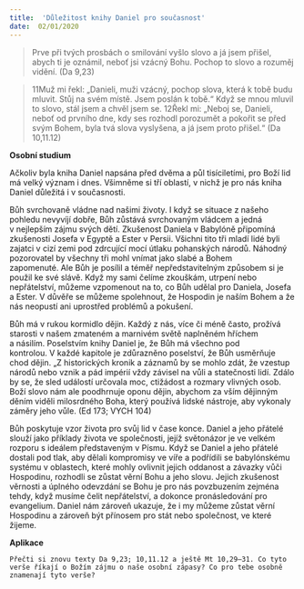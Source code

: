 ```yaml
---
title:  'Důležitost knihy Daniel pro současnost'
date:  02/01/2020
---
```


> <p></p>
> Prve při tvých prosbách o smilování vyšlo slovo a já jsem přišel, abych ti je oznámil, neboť jsi vzácný Bohu. Pochop to slovo a rozuměj vidění. (Da 9,23)

> <p></p>
> 11Muž mi řekl: „Danieli, muži vzácný, pochop slova, která k tobě budu mluvit. Stůj na svém místě. Jsem poslán k tobě.“ Když se mnou mluvil to slovo, stál jsem a chvěl jsem se. 12Řekl mi: „Neboj se, Danieli, neboť od prvního dne, kdy ses rozhodl porozumět a pokořit se před svým Bohem, byla tvá slova vyslyšena, a já jsem proto přišel.“ (Da 10,11.12)

**Osobní studium**

Ačkoliv byla kniha Daniel napsána před dvěma a půl tisíciletími, pro Boží lid má velký význam i dnes. Všimněme si tří oblastí, v nichž je pro nás kniha Daniel důležitá i v současnosti.

Bůh svrchovaně vládne nad našimi životy. I když se situace z našeho pohledu nevyvíjí dobře, Bůh zůstává svrchovaným vládcem a jedná v nejlepším zájmu svých dětí. Zkušenost Daniela v Babylóně připomíná zkušenosti Josefa v Egyptě a Ester v Persii. Všichni tito tři mladí lidé byli zajatci v cizí zemi pod zdrcující mocí útlaku pohanských národů. Náhodný pozorovatel by všechny tři mohl vnímat jako slabé a Bohem zapomenuté. Ale Bůh je posílil a téměř nepředstavitelným způsobem si je použil ke své slávě. Když my sami čelíme zkouškám, utrpení nebo nepřátelství, můžeme vzpomenout na to, co Bůh udělal pro Daniela, Josefa a Ester. V důvěře se můžeme spolehnout, že Hospodin je naším Bohem a že nás neopustí ani uprostřed problémů a pokušení.

Bůh má v rukou kormidlo dějin. Každý z nás, více či méně často, prožívá starosti v našem zmateném a marnivém světě naplněném hříchem a násilím. Poselstvím knihy Daniel je, že Bůh má všechno pod kontrolou. V kaž­dé kapitole je zdůrazněno poselství, že Bůh usměrňuje chod dějin. „Z historických kronik a záznamů by se mohlo zdát, že vzestup národů nebo vznik a pád impérií vždy závisel na vůli a statečnosti lidí. Zdálo by se, že sled událostí určovala moc, ctižádost a rozmary vlivných osob. Boží slovo nám ale poodhrnuje oponu dějin, abychom za vším dějinným děním viděli milosrdného Boha, který používá lidské nástroje, aby vykonaly záměry jeho vůle. (Ed 173; VYCH 104)

Bůh poskytuje vzor života pro svůj lid v čase konce. Daniel a jeho přátelé slouží jako příklady života ve společnosti, jejíž světonázor je ve velkém rozporu s ideálem představeným v Písmu. Když se Daniel a jeho přátelé dostali pod tlak, aby dělali kompromisy ve víře a podřídili se babylónskému systému v oblastech, které mohly ovlivnit jejich oddanost a závazky vůči Hospodinu, rozhodli se zůstat věrní Bohu a jeho slovu. Jejich zkušenost věrnosti a úplného odevzdání se Bohu je pro nás povzbuzením zejména tehdy, když musíme čelit nepřátelství, a dokonce pronásledování pro evangelium. Daniel nám zároveň ukazuje, že i my můžeme zůstat věrní Hospodinu a zároveň být přínosem pro stát nebo společnost, ve které žijeme.

**Aplikace**

`Přečti si znovu texty Da 9,23; 10,11.12 a ještě Mt 10,29–31. Co tyto verše říkají o Božím zájmu o naše osobní zápasy? Co pro tebe osobně znamenají tyto verše?`